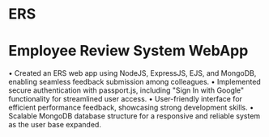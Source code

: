 # ERS
# Employee Review System WebApp

• Created an ERS web app using NodeJS, ExpressJS, EJS, and MongoDB, enabling seamless feedback submission among colleagues. 
• Implemented secure authentication with passport.js, including "Sign In with Google" functionality for streamlined user access. 
• User-friendly interface for efficient performance feedback, showcasing strong development skills. 
• Scalable MongoDB database structure for a responsive and reliable system as the user base expanded.
